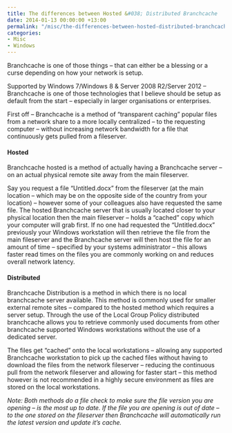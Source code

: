 ```yaml
---
title: The differences between Hosted &#038; Distributed Branchcache
date: 2014-01-13 00:00:00 +13:00
permalink: "/misc/the-differences-between-hosted-distributed-branchcache/"
categories:
- Misc
- Windows
---
```


Branchcache is one of those things – that can either be a blessing or a curse depending on how your network is setup.

Supported by Windows 7/Windows 8 & Server 2008 R2/Server 2012 – Branchcache is one of those technologies that I believe should be setup as default from the start – especially in larger organisations or enterprises.

First off – Branchcache is a method of &#8220;transparent caching&#8221; popular files from a network share to a more locally centralized – to the requesting computer – without increasing network bandwidth for a file that continuously gets pulled from a fileserver.


#### <span id="Hosted">Hosted</span>

Branchcache hosted is a method of actually having a Branchcache server &#8211; on an actual physical remote site away from the main fileserver.

Say you request a file &#8220;Untitled.docx&#8221; from the fileserver (at the main location – which may be on the opposite side of the country from your location) – however some of your colleagues also have requested the same file. The hosted Branchcache server that is usually located closer to your physical location then the main fileserver – holds a &#8220;cached&#8221; copy which your computer will grab first. If no one had requested the &#8220;Untitled.docx&#8221; previously your Windows workstation will then retrieve the file from the main fileserver and the Branchcache server will then host the file for an amount of time – specified by your systems administrator – this allows faster read times on the files you are commonly working on and reduces overall network latency.

#### <span id="Distributed">Distributed</span>

Branchcache Distribution is a method in which there is no local branchcache server available. This method is commonly used for smaller external remote sites – compared to the hosted method which requires a server setup. Through the use of the Local Group Policy distributed branchcache allows you to retrieve commonly used documents from other branchcache supported Windows workstations without the use of a dedicated server.

The files get &#8220;cached&#8221; onto the local workstations – allowing any supported Branchcache workstation to pick up the cached files without having to download the files from the network fileserver – reducing the continuous pull from the network fileserver and allowing for faster start – this method however is not recommended in a highly secure environment as files are stored on the local workstations.


_Note: Both methods do a file check to make sure the file version you are opening – is the most up to date. If the file you are opening is out of date – to the one stored on the fileserver then Branchcache will automatically run the latest version and update it&#8217;s cache._
